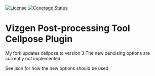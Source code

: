 [![License](https://img.shields.io/badge/License-Apache%202.0-blue.svg)](https://opensource.org/licenses/Apache-2.0)
[![Coverage Status](https://coveralls.io/repos/github/Vizgen/vpt-plugin-cellpose/badge.svg?t=WoBMPT)](https://coveralls.io/github/Vizgen/vpt-plugin-cellpose)

# Vizgen Post-processing Tool Cellpose Plugin

My fork updates cellpose to version 3
The new denoising options are currently not implemented

See json for how the new options should be used
